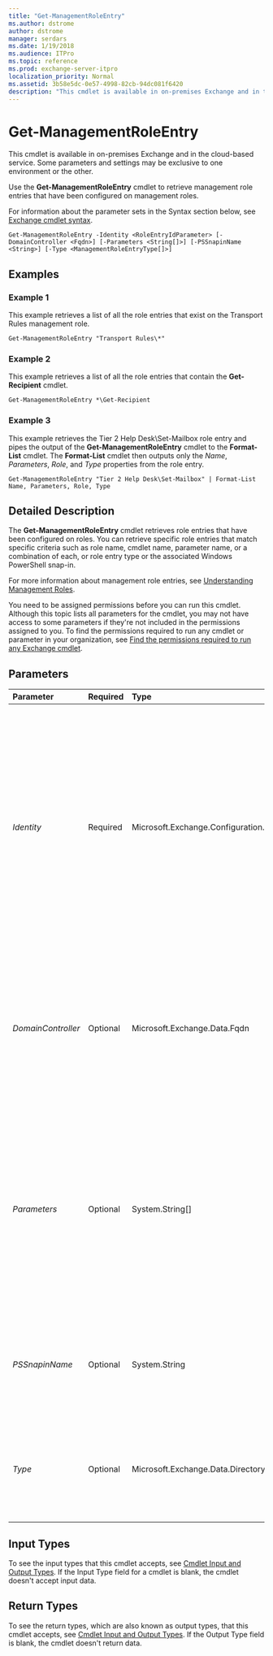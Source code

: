 ```yaml
---
title: "Get-ManagementRoleEntry"
ms.author: dstrome
author: dstrome
manager: serdars
ms.date: 1/19/2018
ms.audience: ITPro
ms.topic: reference
ms.prod: exchange-server-itpro
localization_priority: Normal
ms.assetid: 3b58e5dc-0e57-4998-82cb-94dc081f6420
description: "This cmdlet is available in on-premises Exchange and in the cloud-based service. Some parameters and settings may be exclusive to one environment or the other."
---
```


# Get-ManagementRoleEntry

This cmdlet is available in on-premises Exchange and in the cloud-based service. Some parameters and settings may be exclusive to one environment or the other. 
  
Use the **Get-ManagementRoleEntry** cmdlet to retrieve management role entries that have been configured on management roles.
  
For information about the parameter sets in the Syntax section below, see [Exchange cmdlet syntax](https://technet.microsoft.com/library/bb123552.aspx). 
  
```
Get-ManagementRoleEntry -Identity <RoleEntryIdParameter> [-DomainController <Fqdn>] [-Parameters <String[]>] [-PSSnapinName <String>] [-Type <ManagementRoleEntryType[]>]

```

## Examples
<a name="Examples"> </a>

### Example 1

This example retrieves a list of all the role entries that exist on the Transport Rules management role.
  
```
Get-ManagementRoleEntry "Transport Rules\*"
```

### Example 2

This example retrieves a list of all the role entries that contain the **Get-Recipient** cmdlet.
  
```
Get-ManagementRoleEntry *\Get-Recipient
```

### Example 3

This example retrieves the Tier 2 Help Desk\Set-Mailbox role entry and pipes the output of the **Get-ManagementRoleEntry** cmdlet to the **Format-List** cmdlet. The **Format-List** cmdlet then outputs only the _Name_, _Parameters_, _Role_, and _Type_ properties from the role entry.
  
```
Get-ManagementRoleEntry "Tier 2 Help Desk\Set-Mailbox" | Format-List Name, Parameters, Role, Type
```

## Detailed Description
<a name="DetailedDescription"> </a>

The **Get-ManagementRoleEntry** cmdlet retrieves role entries that have been configured on roles. You can retrieve specific role entries that match specific criteria such as role name, cmdlet name, parameter name, or a combination of each, or role entry type or the associated Windows PowerShell snap-in.
  
For more information about management role entries, see [Understanding Management Roles](https://technet.microsoft.com/library/887b0a64-84b1-4b8c-9547-e456ea6f5dbd.aspx).
  
You need to be assigned permissions before you can run this cmdlet. Although this topic lists all parameters for the cmdlet, you may not have access to some parameters if they're not included in the permissions assigned to you. To find the permissions required to run any cmdlet or parameter in your organization, see [Find the permissions required to run any Exchange cmdlet](https://technet.microsoft.com/library/mt432940.aspx).
  
## Parameters
<a name="DetailedDescription"> </a>

|**Parameter**|**Required**|**Type**|**Description**|
|:-----|:-----|:-----|:-----|
| _Identity_ <br/> |Required  <br/> |Microsoft.Exchange.Configuration.Tasks.RoleEntryIdParameter  <br/> |The _Identity_ parameter specifies the role entry to retrieve. You must specify the value of the _Identity_ parameter in the format, < _management role_>\< _role entry name_>, for example, _ExampleRole_\ _Set-Mailbox_.  <br/> For more information about how management role entries work, see [Understanding Management Roles](https://technet.microsoft.com/library/887b0a64-84b1-4b8c-9547-e456ea6f5dbd.aspx).  <br/> You can use the wildcard character (\*) instead of the role, cmdlet name, or both.  <br/> If the role entry name contains spaces, enclose the name in quotation marks (").  <br/> |
| _DomainController_ <br/> |Optional  <br/> |Microsoft.Exchange.Data.Fqdn  <br/> |This parameter is available only in on-premises Exchange.  <br/> The _DomainController_ parameter specifies the domain controller that's used by this cmdlet to read data from or write data to Active Directory. You identify the domain controller by its fully qualified domain name (FQDN). For example, `dc01.contoso.com`.  <br/> |
| _Parameters_ <br/> |Optional  <br/> |System.String[]  <br/> |The _Parameters_ parameter includes only the role entries that contain the parameters specified. You can specify multiple parameters, separated by commas. You can use the wildcard character (*) with partial parameter names to retrieve all parameters that match the value you specify. <br/> This parameter is useful when you use the wildcard character (*) with the value you specify in the _Identity_ parameter. <br/> |
| _PSSnapinName_ <br/> |Optional  <br/> |System.String  <br/> |The _PSSnapinName_ parameter specifies the Windows PowerShell snap-in that contains the role entry to return. Use the **Get-PSSnapin** cmdlet to retrieve a list of available Windows PowerShell snap-ins. <br/> |
| _Type_ <br/> |Optional  <br/> |Microsoft.Exchange.Data.Directory.Management.ManagementRoleEntryType[]  <br/> |The _Type_ parameter specifies the type of role entry to return. The valid values for the _Type_ parameter are any combination of the following parameters, separated by commas: `Cmdlet`,  `Script`, and  `ApplicationPermission`.  <br/> |
   
## Input Types
<a name="InputTypes"> </a>

To see the input types that this cmdlet accepts, see [Cmdlet Input and Output Types](http://go.microsoft.com/fwlink/p/?linkId=616387). If the Input Type field for a cmdlet is blank, the cmdlet doesn't accept input data. 
  
## Return Types
<a name="ReturnTypes"> </a>

To see the return types, which are also known as output types, that this cmdlet accepts, see [Cmdlet Input and Output Types](http://go.microsoft.com/fwlink/p/?linkId=616387). If the Output Type field is blank, the cmdlet doesn't return data. 
  

